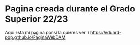 # Pagina creada durante el Grado Superior 22/23
Aqui esta mi pagina por si la quieres ver :) https://eduard-pop.github.io/PaginaWebDAM
